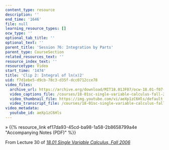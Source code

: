 ```yaml
---
content_type: resource
description: ''
end_time: '1646'
file: null
learning_resource_types: []
ocw_type: ''
optional_tab_title: ''
optional_text: ''
parent_title: 'Session 76: Integration by Parts'
parent_type: CourseSection
related_resources_text: ''
resource_index_text: ''
resourcetype: Video
start_time: '1474'
title: 'Clip 2: Integral of ln(x)2'
uid: f7d1ebe5-d9cb-78c3-d35f-dcc0712cce78
video_files:
  archive_url: https://archive.org/download/MIT18.01JF07/ocw-18.01-f07-lec30_300k.mp4
  video_captions_file: /courses/18-01sc-single-variable-calculus-fall-2010/e531f6b0849f520eae9cd30f2517190d_aeXp1zC6Hls.vtt
  video_thumbnail_file: https://img.youtube.com/vi/aeXp1zC6Hls/default.jpg
  video_transcript_file: /courses/18-01sc-single-variable-calculus-fall-2010/75e480abc28a3ade1a743a0c234ee7d8_aeXp1zC6Hls.pdf
video_metadata:
  youtube_id: aeXp1zC6Hls
---
```


» {{% resource_link ef17da93-45cd-ba98-1a58-2b8658799a4e "Accompanying Notes (PDF)" %}}

From Lecture 30 of [_18.01 Single Variable Calculus, Fall 2006_](/courses/18-01-single-variable-calculus-fall-2006/video_galleries/video-lectures)


